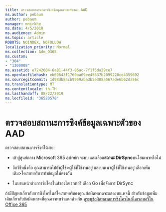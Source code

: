 ```yaml
---
title: ตรวจสอบสถานะการซิงค์ข้อมูลเฉพาะตัวของ AAD
ms.author: pebaum
author: pebaum
manager: mnirkhe
ms.date: 4/5/2018
ms.audience: Admin
ms.topic: article
ROBOTS: NOINDEX, NOFOLLOW
localization_priority: Normal
ms.collection: Adm_O365
ms.custom:
- "304"
- "1300008"
ms.assetid: e7242604-6a81-44f3-86ac-7f1f5da29ce7
ms.openlocfilehash: eb69643f1760aa69ee45637b2099220ce4359692
ms.sourcegitcommit: 1d98db8acb9959aba3b5e308a567ade6b62da56c
ms.translationtype: MT
ms.contentlocale: th-TH
ms.lasthandoff: 08/22/2019
ms.locfileid: "36520578"
---
```

# <a name="check-aad-identity-sync-status"></a>ตรวจสอบสถานะการซิงค์ข้อมูลเฉพาะตัวของ AAD

ตรวจสอบสถานะการซิงค์ได้ง่าย:
  
- เข้าสู่ศูนย์กลาง Microsoft 365 admin ระบบ และเลือก**สถานะ DirSync**บนโฮมเพจหรือไม่

- อีกวิธีหนึ่งคือ คุณสามารถไปยังผู้ใช้\>ผู้ใช้ที่ใช้งานอยู่ และบนเพจผู้ใช้ที่ใช้งานอยู่ เลือกเพิ่มเติม\>ไดเรกทอรีการทำข้อมูลให้ตรงกัน

- ในบานหน้าต่างการซิงโครไนส์ของไดเรกทอรี เลือก Go เพื่อจัดการ DirSync

ถ้ามีปัญหาเกี่ยวกับการซิงโครไนส์ไดเรกทอรีของคุณ ข้อผิดพลาดจะแสดงบนเพจนี้ สำหรับข้อมูลเพิ่มเติมเกี่ยวกับข้อผิดพลาดที่คุณอาจพบว่าแตกต่างกัน ดู[ระบุข้อผิดพลาดการซิงโครไนส์ไดเรกทอรีใน Office 365](https://support.office.com/article/b4fc07a5-97ea-4ca6-9692-108acab74067)
  